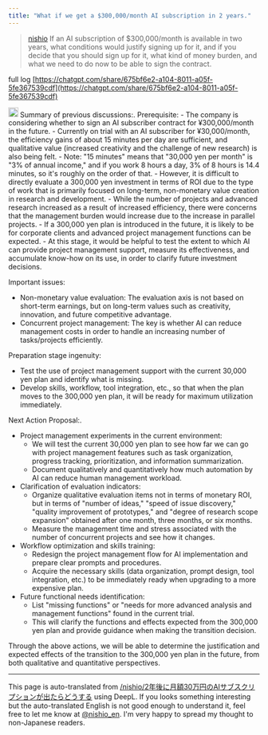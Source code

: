 ```yaml
---
title: "What if we get a $300,000/month AI subscription in 2 years."
---
```


> [nishio](https://x.com/nishio/status/1867401299714879497) If an AI subscription of $300,000/month is available in two years, what conditions would justify signing up for it, and if you decide that you should sign up for it, what kind of money burden, and what we need to do now to be able to sign the contract.

full log [https://chatgpt.com/share/675bf6e2-a104-8011-a05f-5fe367539cdf](https://chatgpt.com/share/675bf6e2-a104-8011-a05f-5fe367539cdf)

<img src='https://scrapbox.io/api/pages/nishio-en/o1 Pro/icon' alt='o1 Pro.icon' height="19.5"/>
Summary of previous discussions:.
Prerequisite:
- The company is considering whether to sign an AI subscriber contract for ¥300,000/month in the future.
- Currently on trial with an AI subscriber for ¥30,000/month, the efficiency gains of about 15 minutes per day are sufficient, and qualitative value (increased creativity and the challenge of new research) is also being felt.
    - Note: "15 minutes" means that "30,000 yen per month" is "3% of annual income," and if you work 8 hours a day, 3% of 8 hours is 14.4 minutes, so it's roughly on the order of that.
- However, it is difficult to directly evaluate a 300,000 yen investment in terms of ROI due to the type of work that is primarily focused on long-term, non-monetary value creation in research and development.
- While the number of projects and advanced research increased as a result of increased efficiency, there were concerns that the management burden would increase due to the increase in parallel projects.
- If a 300,000 yen plan is introduced in the future, it is likely to be for corporate clients and advanced project management functions can be expected.
- At this stage, it would be helpful to test the extent to which AI can provide project management support, measure its effectiveness, and accumulate know-how on its use, in order to clarify future investment decisions.

Important issues:
- Non-monetary value evaluation: The evaluation axis is not based on short-term earnings, but on long-term values such as creativity, innovation, and future competitive advantage.
- Concurrent project management: The key is whether AI can reduce management costs in order to handle an increasing number of tasks/projects efficiently.

Preparation stage ingenuity:
- Test the use of project management support with the current 30,000 yen plan and identify what is missing.
- Develop skills, workflow, tool integration, etc., so that when the plan moves to the 300,000 yen plan, it will be ready for maximum utilization immediately.

Next Action Proposal:.
- Project management experiments in the current environment:
    - We will test the current 30,000 yen plan to see how far we can go with project management features such as task organization, progress tracking, prioritization, and information summarization.
    - Document qualitatively and quantitatively how much automation by AI can reduce human management workload.
- Clarification of evaluation indicators:
    - Organize qualitative evaluation items not in terms of monetary ROI, but in terms of "number of ideas," "speed of issue discovery," "quality improvement of prototypes," and "degree of research scope expansion" obtained after one month, three months, or six months.
    - Measure the management time and stress associated with the number of concurrent projects and see how it changes.
- Workflow optimization and skills training:
    - Redesign the project management flow for AI implementation and prepare clear prompts and procedures.
    - Acquire the necessary skills (data organization, prompt design, tool integration, etc.) to be immediately ready when upgrading to a more expensive plan.
- Future functional needs identification:
    - List "missing functions" or "needs for more advanced analysis and management functions" found in the current trial.
    - This will clarify the functions and effects expected from the 300,000 yen plan and provide guidance when making the transition decision.

Through the above actions, we will be able to determine the justification and expected effects of the transition to the 300,000 yen plan in the future, from both qualitative and quantitative perspectives.

---
This page is auto-translated from [/nishio/2年後に月額30万円のAIサブスクリプションが出たらどうする](https://scrapbox.io/nishio/2年後に月額30万円のAIサブスクリプションが出たらどうする) using DeepL. If you looks something interesting but the auto-translated English is not good enough to understand it, feel free to let me know at [@nishio_en](https://twitter.com/nishio_en). I'm very happy to spread my thought to non-Japanese readers.